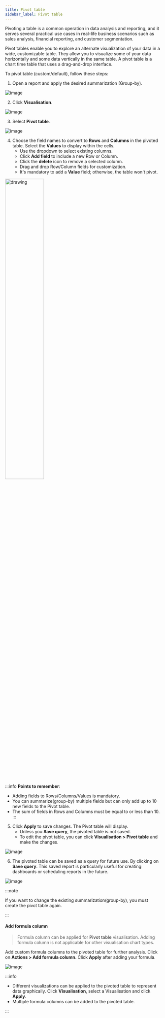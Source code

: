 ```yaml
---
title: Pivot table
sidebar_label: Pivot table
---
```


Pivoting a table is a common operation in data analysis and reporting, and it serves several practical use cases in real-life business scenarios such as sales analysis, financial reporting, and customer segmentation. 


Pivot tables enable you to explore an alternate visualization of your data in a wide, customizable table. They allow you to visualize some of your data horizontally and some data vertically in the same table. A pivot table is a chart time table that uses a drag-and-drop interface.


To pivot table (custom/default), follow these steps:

1. Open a report and apply the desired summarization (Group-by).

![image](https://imgur.com/PZZmZ8J.png)

2. Click **Visualisation**. 

![image](https://imgur.com/dUE6mIa.png)

3. Select **Pivot table**. 

![image](https://imgur.com/5NzhM1K.png)

4. Choose the field names to convert to **Rows** and **Columns** in the pivoted table. Select the **Values** to display within the cells.
    * Use the dropdown to select existing columns.
    * Click **Add field** to include a new Row or Column.
    * Click the **delete** icon to remove a selected column.
    * Drag and drop Row/Column fields for customization.
    * It's mandatory to add a **Value** field; otherwise, the table won't pivot.

<img src="https://imgur.com/QtFW0wm.png" alt="drawing" width="50%"/>

:::info
**Points to remember**: 
* Adding fields to Rows/Columns/Values is mandatory.
* You can summarize(group-by) multiple fields but can only add up to 10 new fields to the Pivot table.
* The sum of fields in Rows and Columns must be equal to or less than 10.
:::

5. Click **Apply** to save changes. The Pivot table will display.
    - Unless you **Save query**, the pivoted table is not saved. 
    - To edit the pivot table, you can click **Visualisation > Pivot table** and make the changes. 

![image](https://imgur.com/cKLuAu6.png)

6. The pivoted table can be saved as a query for future use. By clicking on **Save query**. This saved report is particularly useful for creating dashboards or scheduling reports in the future.

![image](https://imgur.com/We8haJX.png)

:::note

If you want to change the existing summarization(group-by), you must create the pivot table again. 

:::



#### Add formula column 

> Formula column can be applied for **Pivot table** visualisation. Adding formula column is not applicable for other visualisation chart types.


Add custom formula columns to the pivoted table for further analysis. Click on **Actions > Add formula column**. Click **Apply** after adding your formula. 



![image](https://imgur.com/iGT8RAP.png)




:::info

- Different visualizations can be applied to the pivoted table to represent data graphically. Click **Visualisation**, select a Visualisation and click **Apply**. 
- Multiple formula columns can be added to the pivoted table.

:::




